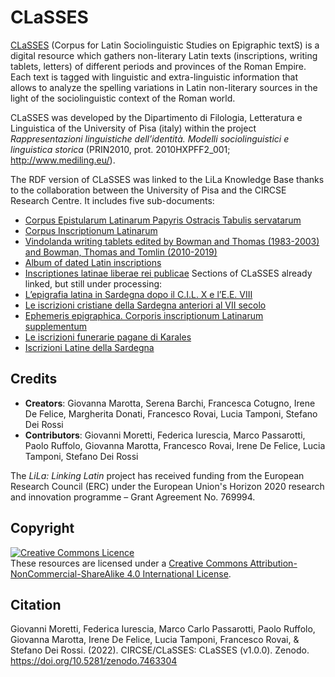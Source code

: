 # CLaSSES

[CLaSSES](https://classes-latin-linguistics.fileli.unipi.it) (Corpus for Latin Sociolinguistic Studies on Epigraphic textS) is a digital resource which gathers non-literary Latin texts (inscriptions, writing tablets, letters) of different periods and provinces of the Roman Empire. Each text is tagged with linguistic and extra-linguistic information that allows to analyze the spelling variations in Latin non-literary sources in the light of the sociolinguistic context of the Roman world.

CLaSSES was developed by the Dipartimento di Filologia, Letteratura e Linguistica of the University of Pisa (italy) within the project _Rappresentazioni linguistiche dell’identità. Modelli sociolinguistici e linguistica storica_ (PRIN2010, prot. 2010HXPFF2_001; http://www.mediling.eu/).

The RDF version of CLaSSES was linked to the LiLa Knowledge Base thanks to the collaboration between the University of Pisa and the CIRCSE Research Centre. It includes five sub-documents:
* [Corpus Epistularum Latinarum Papyris Ostracis Tabulis servatarum](http://lila-erc.eu/data/corpora/CLaSSES/id/corpus/CEL)
* [Corpus Inscriptionum Latinarum](http://lila-erc.eu/data/corpora/CLaSSES/id/corpus/CIL)
* [Vindolanda writing tablets edited by Bowman and Thomas (1983-2003) and Bowman, Thomas and Tomlin (2010-2019)](http://lila-erc.eu/data/corpora/CLaSSES/id/corpus/BTT)
* [Album of dated Latin inscriptions](http://lila-erc.eu/data/corpora/CLaSSES/id/corpus/GORDON) 
* [Inscriptiones latinae liberae rei publicae](http://lila-erc.eu/data/corpora/CLaSSES/id/corpus/ILLRP)
Sections of CLaSSES already linked, but still under processing:
* [L’epigrafia latina in Sardegna dopo il C.I.L. X e l’E.E. VIII](http://lila-erc.eu/data/corpora/CLaSSES/id/corpus/ANRW)
* [Le iscrizioni cristiane della Sardegna anteriori al VII secolo](http://lila-erc.eu/data/corpora/CLaSSES/id/corpus/ICS)
* [Ephemeris epigraphica. Corporis inscriptionum Latinarum supplementum](http://lila-erc.eu/data/corpora/CLaSSES/id/corpus/EE%20VIII)
* [Le iscrizioni funerarie pagane di Karales](http://lila-erc.eu/data/corpora/CLaSSES/id/corpus/IFPK)
* [Iscrizioni Latine della Sardegna](http://lila-erc.eu/data/corpora/CLaSSES/id/corpus/ILSard)


## Credits

- **Creators**: Giovanna Marotta, Serena Barchi, Francesca Cotugno, Irene De Felice, Margherita Donati, Francesco Rovai, Lucia Tamponi, Stefano Dei Rossi
- **Contributors**: Giovanni Moretti, Federica Iurescia, Marco Passarotti, Paolo Ruffolo, Giovanna Marotta, Francesco Rovai, Irene De Felice, Lucia Tamponi, Stefano Dei Rossi

The _LiLa: Linking Latin_ project has received funding from the European Research Council (ERC) under the European Union's Horizon 2020 research and innovation programme – Grant Agreement No. 769994.

## Copyright
<a rel="license" href="http://creativecommons.org/licenses/by-nc-sa/4.0/"><img alt="Creative Commons Licence" style="border-width:0" src="https://i.creativecommons.org/l/by-nc-sa/4.0/88x31.png" /></a><br />These resources are licensed under a <a rel="license" href="http://creativecommons.org/licenses/by-nc-sa/4.0/">Creative Commons Attribution-NonCommercial-ShareAlike 4.0 International License</a>.

## Citation
Giovanni Moretti, Federica Iurescia, Marco Carlo Passarotti, Paolo Ruffolo, Giovanna Marotta, Irene De Felice, Lucia Tamponi, Francesco Rovai, & Stefano Dei Rossi. (2022). CIRCSE/CLaSSES: CLaSSES (v1.0.0). Zenodo. https://doi.org/10.5281/zenodo.7463304

